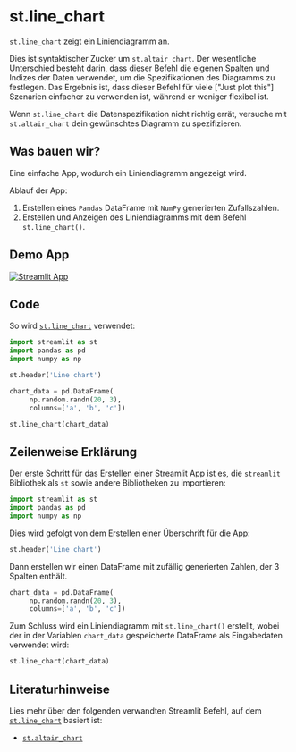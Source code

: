 # st.line_chart

`st.line_chart` zeigt ein Liniendiagramm an.

Dies ist syntaktischer Zucker um `st.altair_chart`. Der wesentliche Unterschied besteht darin, dass dieser Befehl die eigenen Spalten und Indizes der Daten verwendet, um die Spezifikationen des Diagramms zu festlegen. Das Ergebnis ist, dass dieser Befehl für viele ["Just plot this"] Szenarien einfacher zu verwenden ist, während er weniger flexibel ist.

Wenn `st.line_chart` die Datenspezifikation nicht richtig errät, versuche mit `st.altair_chart` dein gewünschtes Diagramm zu spezifizieren.

## Was bauen wir?

Eine einfache App, wodurch ein Liniendiagramm angezeigt wird.

Ablauf der App:
1. Erstellen eines `Pandas` DataFrame mit `NumPy` generierten Zufallszahlen.
2. Erstellen und Anzeigen des Liniendiagramms mit dem Befehl `st.line_chart()`.

## Demo App

[![Streamlit App](https://static.streamlit.io/badges/streamlit_badge_black_white.svg)](https://share.streamlit.io/dataprofessor/st.line_chart/)

## Code
So wird [`st.line_chart`](https://docs.streamlit.io/library/api-reference/charts/st.line_chart) verwendet:
```python
import streamlit as st
import pandas as pd
import numpy as np

st.header('Line chart')

chart_data = pd.DataFrame(
     np.random.randn(20, 3),
     columns=['a', 'b', 'c'])

st.line_chart(chart_data)

```

## Zeilenweise Erklärung
Der erste Schritt für das Erstellen einer Streamlit App ist es, die `streamlit` Bibliothek als `st` sowie andere Bibliotheken zu importieren:
```python
import streamlit as st
import pandas as pd
import numpy as np
```

Dies wird gefolgt von dem Erstellen einer Überschrift für die App:
```python
st.header('Line chart')
```

Dann erstellen wir einen DataFrame mit zufällig generierten Zahlen, der 3 Spalten enthält.
```python
chart_data = pd.DataFrame(
     np.random.randn(20, 3),
     columns=['a', 'b', 'c'])
```

Zum Schluss wird ein Liniendiagramm mit `st.line_chart()` erstellt, wobei der in der Variablen `chart_data` gespeicherte DataFrame als Eingabedaten verwendet wird:
```python
st.line_chart(chart_data)
```

## Literaturhinweise
Lies mehr über den folgenden verwandten Streamlit Befehl, auf dem [`st.line_chart`](https://docs.streamlit.io/library/api-reference/charts/st.line_chart) basiert ist:
- [`st.altair_chart`](https://docs.streamlit.io/library/api-reference/charts/st.altair_chart)
